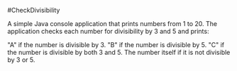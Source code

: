 #CheckDivisibility

A simple Java console application that prints numbers from 1 to 20. The application checks each number for divisibility by 3 and 5 and prints:

"A" if the number is divisible by 3.
"B" if the number is divisible by 5.
"C" if the number is divisible by both 3 and 5.
The number itself if it is not divisible by 3 or 5.
